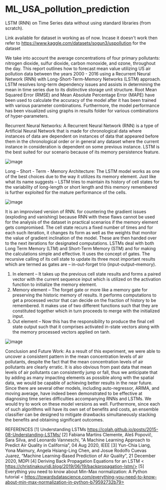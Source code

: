 # ML_USA_pollution_prediction
LSTM (RNN) on Time Series data without using standard libraries (from scratch).

Link available for dataset in working as of now. Incase it doesn't work then refer to https://www.kaggle.com/datasets/sogun3/uspollution for the dataset

We take into account the average concentrations of four primary pollutants: nitrogen dioxide, sulfur dioxide, carbon monoxide, and ozone, throughout the day. This report outlines how to forecast mean value utilizing US air pollution data between the years 2000 - 2016 using a Recurrent Neural Network (RNN) with Long-Short-Term-Memory Networks (LSTM) approach. LSTM resolves long-term dependency issues and assists in determining the mean in time series due to its distinctive storage unit structure. Root Mean Squared Error (RMSE) and Mean Absolute Percentage Error (MAPE) have been used to calculate the accuracy of the model after it has been trained with various parameter combinations. Furthermore, the model performance has been visualized using graphs in results folder for various combinations of hyper-parameters.

Recurrent Neural Networks: 
A Recurrent Neural Network (RNN) is a type of Artificial Neural Network that is made for chronological data where instances of data are dependent on instances of data that appeared before them in the chronological order or in general any dataset where the current instance in consideration is dependent on some previous instance. LSTM is the best suited for our scenario because of its memory persistence feature.

![image](https://user-images.githubusercontent.com/95063504/177926184-ed62e622-f711-4e15-ab99-0a0b43faf015.png)


Long – Short - Term - Memory Architecture:
The LSTM model works as one of the best choices due to the way it utilizes its memory element. Just like what its name suggests – LSTM tries to maintain its history of cell states for the variability of long-length or short length and this memory remembered is further exploited for the mature performance of the cells. 

![image](https://user-images.githubusercontent.com/95063504/177926204-40e5f5a9-c900-4581-94a2-18dbcebc1713.png)

It is an improvised version of RNN. for countering the gradient issues (exploding and vanishing) because RNN with these flaws cannot be used for the analysis of the dataset in practical scenarios if the memory element gets compromised. The cell state recurs a fixed number of times and for each such iteration, it changes its form as well as the weights that monitor the value of gradient inclination of the model. These are then handed over to the next iterations for designated computations. LSTMs deal with both Long Term Memory (LTM) and Short-Term Memory (STM) and for making the calculations simple and effective. It uses the concept of gates.
The recursive calling of its cell state to update its three most important results which are termed as gates are – in-out-forget trio (input-output–memory).
1. In element – It takes up the previous cell state results and forms a paired vector with the current sequence input which is utilized on the activation function to initialize the memory element.
2. Memory element – The forget gate or more like a memory gate for preserving the historic memory of results. It performs computations to get a processed vector that can decide on the fraction of history to be remembered. It makes use of two different functions such that they are constituted together which in turn proceeds to merge with the initialized input.
3. Out element – Now this has the responsibility to produce the final cell state output such that it comprises activated in-state vectors along with the memory processed vectors applied on tanh.

![image](https://user-images.githubusercontent.com/95063504/177926150-7e0ed9dd-5c8f-4877-9bde-71da554adb1a.png)

Conclusion and Future Work:
As a result of this experiment, we were able to uncover a consistent pattern in the mean concentration levels of air pollutants, despite the fact that the mean concentration levels of air pollutants are clearly erratic. It is also obvious from past data that mean levels of air pollutants can consistently jump or fall, thus we anticipate that by adding as many impacting elements as possible along with the spatial data, we would be capable of achieving better results in the near future.
Since there are several other models, including auto-regressor, ARIMA, and moving average, have indeed been demonstrated to be effective at diagnosing time series difficulties accompanying RNNs and LSTMs. We would try to work on these model versions as well. Furthermore, since each of such algorithms will have its own set of benefits and costs, an ensemble classifier can be designed to mitigate drawbacks simultaneously stacking the benefits and obtaining significant outcomes.

REFERENCES
[1] Understanding LSTMs <https://colah.github.io/posts/2015-08-Understanding-LSTMs/>
[2] Fabiana Martins Clemente, Aleš Popovič, Sara Silva, and Leonardo Vanneschi, "A Machine Learning Approach to Predict Air Quality in California”, 04 Aug 2020, IEEE
[3] Yun-Chia Liang, Yona Maimury, Angela Hsiang-Ling Chen, and Josue Rodolfo Cuevas Juarez, “Machine Learning-Based Prediction of Air Quality”, 21 December 2020, MDPI
[4] Deriving Back Propagation Equations for an LSTM < https://christinakouridi.blog/2019/06/19/backpropagation-lstm/>
[5] Everything you need to know about Min-Max normalization: A Python tutorial < https://towardsdatascience.com/everything-you-need-to-know-about-min-max-normalization-in-python-b79592732b79>
